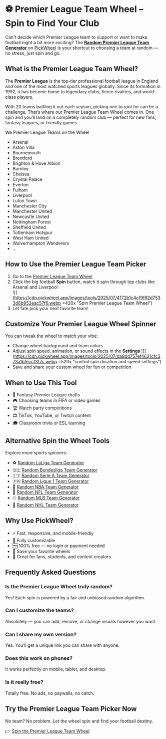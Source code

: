 # ⚽ Premier League Team Wheel – Spin to Find Your Club

Can't decide which Premier League team to support or want to make football night a bit more exciting? The **[Random Premier League Team Generator](https://pickwheel.app/tools/random-premier-league-team-generator)** on [PickWheel](https://pickwheel.app) is your shortcut to choosing a team at random — no stress, just spin and go.

## What is the Premier League Team Wheel?

The **Premier League** is the top-tier professional football league in England and one of the most watched sports leagues globally. Since its formation in 1992, it has become home to legendary clubs, fierce rivalries, and world-class players.

With 20 teams battling it out each season, picking one to root for can be a challenge. That’s where our Premier League Team Wheel comes in. One spin and you’ll land on a completely random club — perfect for new fans, fantasy leagues, or friendly games.

We Premier League Teams on the Wheel

- Arsenal
- Aston Villa
- Bournemouth
- Brentford
- Brighton & Hove Albion
- Burnley
- Chelsea
- Crystal Palace
- Everton
- Fulham
- Liverpool
- Luton Town
- Manchester City
- Manchester United
- Newcastle United
- Nottingham Forest
- Sheffield United
- Tottenham Hotspur
- West Ham United
- Wolverhampton Wanderers
- ...

## How to Use the Premier League Team Picker

1. Go to the [Premier League Team Wheel](https://pickwheel.app/tools/random-premier-league-team-generator)
2. Click the big football **Spin** button, watch it spin through top clubs like Arsenal and Liverpool  
   ![](https://cdn.pickwheel.app/images/tools/2025/07/4172b1c4cf9f62d7533d6b952eac57f6.webp =420x "Spin Premier League Team Wheel")
3. Let fate pick your next favorite team!

## Customize Your Premier League Wheel Spinner

You can tweak the wheel to match your vibe:

- Change wheel background and team colors
- Adjust spin speed, animation, or sound effects in the **Settings**
  ![](https://cdn.pickwheel.app/images/tools/2025/07/da8dd757ef4621cfc373a1bfeccf3f7c.webp =520x "control spin duration and speed settings")
- Save and share your custom wheel for fun or competition

## When to Use This Tool

- 🧠 Fantasy Premier League drafts
- 🎮 Choosing teams in FIFA or video games
- 🏆 Watch party competitions
- 📺 TikTok, YouTube, or Twitch content
- 🎓 Classroom trivia or ESL learning

## Alternative Spin the Wheel Tools

Explore more sports spinners:

- ⚽ [Random LaLiga Team Generator](/tools/random-laliga-team-generator)
- 🇩🇪 [Random Bundesliga Team Generator](/tools/random-bundesliga-team-generator)
- 🇮🇹 [Random Serie A Team Generator](/tools/random-serie-a-team-generator)
- 🇫🇷 [Random Ligue 1 Team Generator](/tools/random-ligue-1-team-generator)
- 🏀 [Random NBA Team Generator](/tools/random-nba-team-generator)
- 🏈 [Random NFL Team Generator](/tools/random-nfl-team-generator)
- ⚾ [Random MLB Team Generator](/tools/random-mlb-team-generator)
- 🏒 [Random NHL Team Generator](/tools/random-nhl-team-generator)

## Why Use PickWheel?

- ⚡ Fast, responsive, and mobile-friendly
- 🎨 Fully customizable
- 🆓 100% free — no login or payment needed
- 💾 Save your favorite wheels
- 🧩 Great for fans, students, and content creators

## Frequently Asked Questions

### Is the Premier League Wheel truly random?

Yes! Each spin is powered by a fair and unbiased random algorithm.

### Can I customize the teams?

Absolutely — you can add, remove, or change visuals however you want.

### Can I share my own version?

Yes. You’ll get a unique link you can share with anyone.

### Does this work on phones?

It works perfectly on mobile, tablet, and desktop.

### Is it really free?

Totally free. No ads, no paywalls, no catch.

## Try the Premier League Team Picker Now

No team? No problem. Let the wheel spin and find your football destiny.

👉 [Spin the Premier League Team Wheel](https://pickwheel.app/tools/random-premier-league-team-generator)
